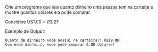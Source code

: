 Crie um programa que leia quanto dinheiro uma pessoa tem na carteira e mostre quantos dólares ela pode comprar.

Considere US$1.00 = R$3.27

Exemplo de Output:
~~~
Quanto de dinheiro você possui na carteira?: R$19.88
Com esse dinheiro, você pode comprar 6.08 dólares!
~~~